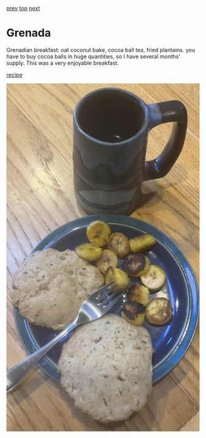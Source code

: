[prev](greece.md)
[top](../index.md)
[next](guatemala.md)
# Grenada

Grenadian breakfast: oat coconut bake, cocoa ball tea, fried
plantains. you have to buy cocoa balls in huge quantities, so I have
several months' supply. This was a very enjoyable breakfast.

[recipe](https://spiceislandcooking.com/index.php/2022/02/05/grenadian-independence-breakfast/)

![breakfast](images/grenada.jpeg)
